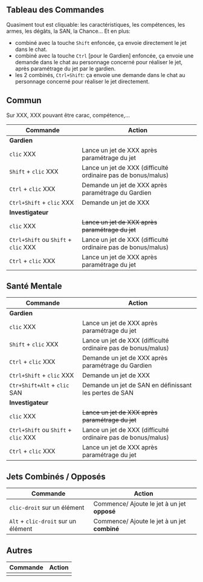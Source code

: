 Tableau des Commandes
---------------------

Quasiment tout est cliquable: les caractéristiques, les compétences, les armes, les dégâts, la SAN, la Chance...
Et en plus:
* combiné avec la touche `Shift` enfoncée, ça envoie directement le jet dans le chat.
* combiné avec la touche `Ctrl` [pour le Gardien] enfoncée, ça envoie une demande dans le chat au personnage concerné pour réaliser le jet, après paramétrage du jet par le gardien. 
* les 2 combinés, `Ctrl+Shift`: ça envoie une demande dans le chat au personnage concerné pour réaliser le jet directement.

## Commun

Sur XXX, XXX pouvant être carac, compétence,...

| Commande | Action |
| -| -|
| **Gardien** | |
| `clic` XXX | Lance un jet de XXX après paramétrage du jet |
| `Shift` + `clic` XXX | Lance un jet de XXX (difficulté ordinaire pas de bonus/malus) |
| `Ctrl` + `clic` XXX | Demande un jet de XXX après paramétrage du Gardien |
| `Ctrl+Shift` + `clic` XXX | Demande un jet de XXX |
| **Investigateur** | |
| `clic` XXX | ~~Lance un jet de XXX après paramétrage du jet~~ |
| `Ctrl+Shift` ou `Shift` + `clic` XXX | Lance un jet de XXX (difficulté ordinaire pas de bonus/malus) |
| `Ctrl` + `clic` XXX | Lance un jet de XXX après paramétrage du jet |

## Santé Mentale

| Commande | Action |
| -| -|
| **Gardien** | |
| `clic` XXX | Lance un jet de XXX après paramétrage du jet |
| `Shift` + `clic` XXX | Lance un jet de XXX (difficulté ordinaire pas de bonus/malus) |
| `Ctrl` + `clic` XXX | Demande un jet de XXX après paramétrage du Gardien |
| `Ctrl+Shift` + `clic` XXX | Demande un jet de XXX |
| `Ctr+Shift+Alt` + `clic` SAN | Demande un jet de SAN en définissant les pertes de SAN |
| **Investigateur** | |
| `clic` XXX | ~~Lance un jet de XXX après paramétrage du jet~~ |
| `Ctrl+Shift` ou `Shift` + `clic` XXX | Lance un jet de XXX (difficulté ordinaire pas de bonus/malus) |
| `Ctrl` + `clic` XXX | Lance un jet de XXX après paramétrage du jet |

## Jets Combinés / Opposés

| Commande | Action |
| -| -|
| `clic-droit` sur un élément | Commence/ Ajoute le jet à un jet **opposé** |
| `Alt` + `clic-droit` sur un élément | Commence/ Ajoute le jet à un jet **combiné** |

## Autres

| Commande | Action |
| -| -|
| | |
